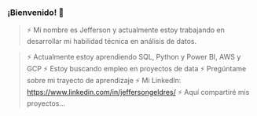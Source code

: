 ### ¡Bienvenido! 👋

> ⚡ Mi nombre es Jefferson y actualmente estoy trabajando en desarrollar mi habilidad técnica en análisis de datos.

> ⚡ Actualmente estoy aprendiendo SQL, Python y Power BI, AWS y GCP
> ⚡ Estoy buscando empleo en proyectos de data
> ⚡ Pregúntame sobre mi trayecto de aprendizaje
> ⚡ Mi LinkedIn: https://www.linkedin.com/in/jeffersongeldres/
> ⚡ Aquí compartiré mis proyectos...
